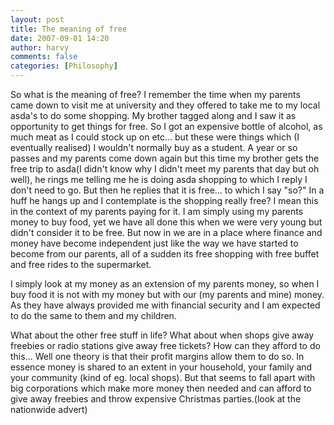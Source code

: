 ```yaml
---
layout: post
title: The meaning of free
date: 2007-09-01 14:20
author: harvy
comments: false
categories: [Philosophy]
---
```

So what is the meaning of free? I remember the time when my parents came down to visit me at university and they offered to take me to my local asda's to do some shopping. My brother tagged along and I saw it as opportunity to get things for free. So I got an expensive bottle of alcohol, as much meat as I could stock up on etc... but these were things which (I eventually realised)  I wouldn't normally buy as a student. A year or so passes and my parents come down again but this time my brother gets the free trip to asda(I didn't know why I didn't meet my parents that day but oh well), he rings me telling me he is doing asda shopping to which I reply I don't need to go. But then he replies that it is free... to which I say "so?" In a huff he hangs up and I contemplate is the shopping really free? I mean this in the context of my parents paying for it. I am simply using my parents money to buy food, yet we have all done this when we were very young but didn't consider it to be free. But now in we are in a place where finance and money have become independent just like the way we have started to become from our parents, all of a sudden its free shopping with free buffet and free rides to the supermarket.

I simply look at my money as an extension of my parents money, so when I buy food it is not with my money but with our (my parents and mine) money. As they have always provided me with financial security and I am expected to do the same to them and my children.


What about the other free stuff in life? What about when shops give away freebies or radio stations give away free tickets? How can they afford to do this... Well one theory is that their profit margins allow them to do so.
In essence money is shared to an extent in your household, your family and your community (kind of eg. local shops). But that seems to fall apart with big corporations which make more money then needed and can afford to give away freebies and throw expensive Christmas parties.(look at the nationwide advert)
